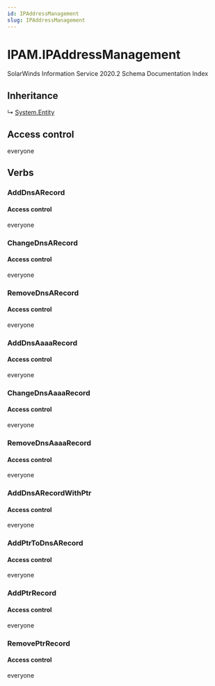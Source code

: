 ```yaml
---
id: IPAddressManagement
slug: IPAddressManagement
---
```


# IPAM.IPAddressManagement

SolarWinds Information Service 2020.2 Schema Documentation Index

## Inheritance

↳ [System.Entity](./../System/Entity)

## Access control

everyone

## Verbs

### AddDnsARecord

#### Access control

everyone

### ChangeDnsARecord

#### Access control

everyone

### RemoveDnsARecord

#### Access control

everyone

### AddDnsAaaaRecord

#### Access control

everyone

### ChangeDnsAaaaRecord

#### Access control

everyone

### RemoveDnsAaaaRecord

#### Access control

everyone

### AddDnsARecordWithPtr

#### Access control

everyone

### AddPtrToDnsARecord

#### Access control

everyone

### AddPtrRecord

#### Access control

everyone

### RemovePtrRecord

#### Access control

everyone

